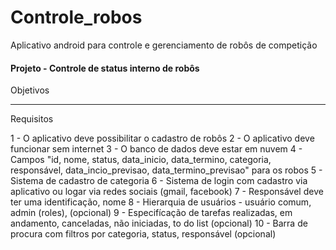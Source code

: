 # Controle_robos
Aplicativo android para controle e gerenciamento de robôs de competição

<h4>Projeto - Controle de status interno de robôs</h4>

Objetivos

---

Requisitos

1 - O aplicativo deve possibilitar o cadastro de robôs
2 - O aplicativo deve funcionar sem internet
3 - O banco de dados deve estar em nuvem
4 - Campos "id, nome, status, data_inicio, data_termino, categoria, responsável, data_incio_previsao, data_termino_previsao" para os robos
5 - Sistema de cadastro de categoria
6 - Sistema de login com cadastro via aplicativo ou logar via redes sociais (gmail, facebook)
7 - Responsável deve ter uma identificação, nome
8 - Hierarquia de usuários - usuário comum, admin (roles), (opcional)
9 - Especifícação de tarefas realizadas, em andamento, canceladas, não iniciadas, to do list (opcional)
10 - Barra de procura com filtros por categoria, status, responsável (opcional)
